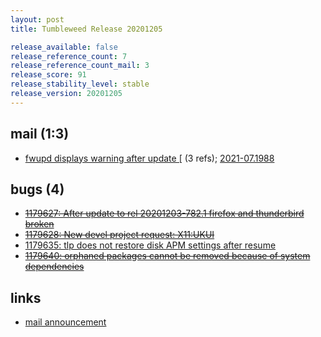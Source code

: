```yaml
---
layout: post
title: Tumbleweed Release 20201205

release_available: false
release_reference_count: 7
release_reference_count_mail: 3
release_score: 91
release_stability_level: stable
release_version: 20201205
---
```


## mail (1:3)

- [fwupd displays warning after update \[](https://lists.opensuse.org/archives/list/factory@lists.opensuse.org/thread/J2TETIXKWNTHZBIYGMN3DVS37B4VLQVI) (3 refs); [2021-07.1988](https://lists.opensuse.org/archives/list/factory@lists.opensuse.org/thread/JYOHYIFI64UFMQFZTRHP7JOVNRLAOCEJ)

## bugs (4)

<!--more-->

- ~~[1179627: After update to rel 20201203-782.1 firefox and thunderbird broken](https://bugzilla.opensuse.org/show_bug.cgi?id=1179627)~~
- ~~[1179628: New devel project request: X11:UKUI](https://bugzilla.opensuse.org/show_bug.cgi?id=1179628)~~
- [1179635: tlp does not restore disk APM settings after resume](https://bugzilla.opensuse.org/show_bug.cgi?id=1179635)
- ~~[1179640: orphaned packages cannot be removed because of system dependencies](https://bugzilla.opensuse.org/show_bug.cgi?id=1179640)~~



## links

- [mail announcement](https://lists.opensuse.org/archives/list/factory@lists.opensuse.org/thread/D5RUH2ZPL2FHWUNB25QI33GKQQBXUUXI)
